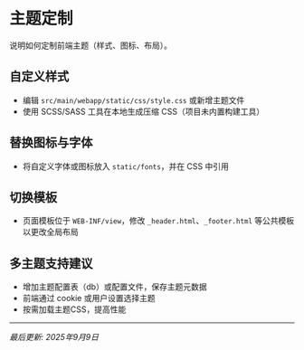 # 主题定制

说明如何定制前端主题（样式、图标、布局）。

## 自定义样式
- 编辑 `src/main/webapp/static/css/style.css` 或新增主题文件
- 使用 SCSS/SASS 工具在本地生成压缩 CSS（项目未内置构建工具）

## 替换图标与字体
- 将自定义字体或图标放入 `static/fonts`，并在 CSS 中引用

## 切换模板
- 页面模板位于 `WEB-INF/view`，修改 `_header.html`、`_footer.html` 等公共模板以更改全局布局

## 多主题支持建议
- 增加主题配置表（db）或配置文件，保存主题元数据
- 前端通过 cookie 或用户设置选择主题
- 按需加载主题CSS，提高性能

---

*最后更新: 2025年9月9日*
